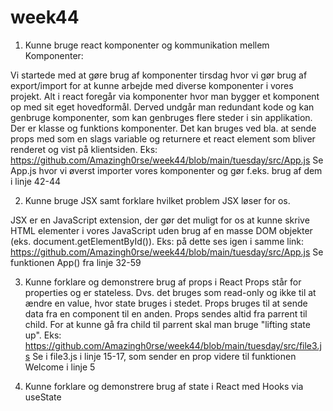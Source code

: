 # week44

1. Kunne bruge react komponenter og kommunikation mellem Komponenter:

Vi startede med at gøre brug af komponenter tirsdag hvor vi gør brug af export/import for at kunne arbejde med diverse komponenter i vores projekt. Alt i react foregår via komponenter hvor man bygger et komponent op med sit eget hovedformål. Derved undgår man redundant kode og kan genbruge komponenter, som kan genbruges flere steder i sin applikation. Der er klasse og funktions komponenter. Det kan bruges ved bla. at sende props med som en slags variable og returnere et react element som bliver renderet og vist på klientsiden.
Eks: https://github.com/Amazingh0rse/week44/blob/main/tuesday/src/App.js
Se App.js hvor vi øverst importer vores komponenter og gør f.eks. brug af dem i linje 42-44

2. Kunne bruge JSX samt forklare hvilket problem JSX løser for os.

JSX er en JavaScript extension, der gør det muligt for os at kunne skrive HTML elementer i vores JavaScript uden brug af en masse DOM objekter (eks. document.getElementById()). 
Eks: på dette ses igen i samme link: https://github.com/Amazingh0rse/week44/blob/main/tuesday/src/App.js
Se funktionen App() fra linje 32-59

3. Kunne forklare og demonstrere brug af props i React
Props står for properties og er stateless. Dvs. det bruges som read-only og ikke til at ændre en value, hvor state bruges i stedet. Props bruges til at sende data fra en component til en anden. Props sendes altid fra parrent til child. For at kunne gå fra child til parrent skal man bruge "lifting state up".
Eks:
https://github.com/Amazingh0rse/week44/blob/main/tuesday/src/file3.js
Se i file3.js i linje 15-17, som sender en prop videre til funktionen Welcome i linje 5

4. Kunne forklare og demonstrere brug af state i React med Hooks via useState
